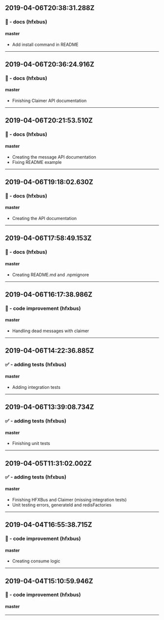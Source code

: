 ## 2019-04-06T20:38:31.288Z
### 📝 - docs (hfxbus)

#### master

- Add install command in README

-----------------------------

## 2019-04-06T20:36:24.916Z
### 📝 - docs (hfxbus)

#### master

- Finishing Claimer API documentation

-----------------------------

## 2019-04-06T20:21:53.510Z
### 📝 - docs (hfxbus)

#### master

- Creating the message API documentation
- Fixing README example

-----------------------------

## 2019-04-06T19:18:02.630Z
### 📝 - docs (hfxbus)

#### master

- Creating the API documentation

-----------------------------

## 2019-04-06T17:58:49.153Z
### 📝 - docs (hfxbus)

#### master

- Creating README.md and .npmignore

-----------------------------

## 2019-04-06T16:17:38.986Z
### 🎨 - code improvement (hfxbus)

#### master

- Handling dead messages with claimer

-----------------------------

## 2019-04-06T14:22:36.885Z
### ✅ - adding tests (hfxbus)

#### master

- Adding integration tests

-----------------------------

## 2019-04-06T13:39:08.734Z
### ✅ - adding tests (hfxbus)

#### master

- Finishing unit tests

-----------------------------

## 2019-04-05T11:31:02.002Z
### ✅ - adding tests (hfxbus)

#### master

- Finishing HFXBus and Claimer (missing integration tests)
- Unit testing errors, generateId and redisFactories

-----------------------------

## 2019-04-04T16:55:38.715Z
### 🎨 - code improvement (hfxbus)

#### master

- Creating consume logic

-----------------------------

## 2019-04-04T15:10:59.946Z
### 🎨 - code improvement (hfxbus)

#### master


-----------------------------


